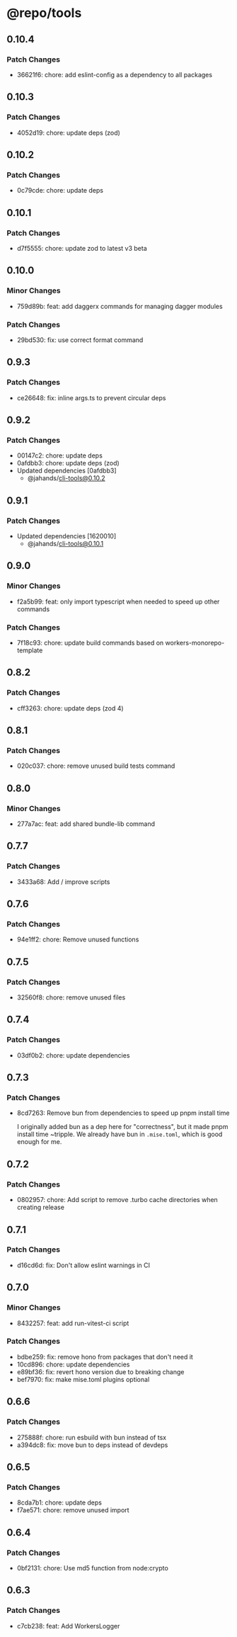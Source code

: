 # @repo/tools

## 0.10.4

### Patch Changes

- 36621f6: chore: add eslint-config as a dependency to all packages

## 0.10.3

### Patch Changes

- 4052d19: chore: update deps (zod)

## 0.10.2

### Patch Changes

- 0c79cde: chore: update deps

## 0.10.1

### Patch Changes

- d7f5555: chore: update zod to latest v3 beta

## 0.10.0

### Minor Changes

- 759d89b: feat: add daggerx commands for managing dagger modules

### Patch Changes

- 29bd530: fix: use correct format command

## 0.9.3

### Patch Changes

- ce26648: fix: inline args.ts to prevent circular deps

## 0.9.2

### Patch Changes

- 00147c2: chore: update deps
- 0afdbb3: chore: update deps (zod)
- Updated dependencies [0afdbb3]
  - @jahands/cli-tools@0.10.2

## 0.9.1

### Patch Changes

- Updated dependencies [1620010]
  - @jahands/cli-tools@0.10.1

## 0.9.0

### Minor Changes

- f2a5b99: feat: only import typescript when needed to speed up other commands

### Patch Changes

- 7f18c93: chore: update build commands based on workers-monorepo-template

## 0.8.2

### Patch Changes

- cff3263: chore: update deps (zod 4)

## 0.8.1

### Patch Changes

- 020c037: chore: remove unused build tests command

## 0.8.0

### Minor Changes

- 277a7ac: feat: add shared bundle-lib command

## 0.7.7

### Patch Changes

- 3433a68: Add / improve scripts

## 0.7.6

### Patch Changes

- 94e1ff2: chore: Remove unused functions

## 0.7.5

### Patch Changes

- 32560f8: chore: remove unused files

## 0.7.4

### Patch Changes

- 03df0b2: chore: update dependencies

## 0.7.3

### Patch Changes

- 8cd7263: Remove bun from dependencies to speed up pnpm install time

  I originally added bun as a dep here for "correctness", but it made pnpm install time ~tripple. We already have bun in `.mise.toml`, which is good enough for me.

## 0.7.2

### Patch Changes

- 0802957: chore: Add script to remove .turbo cache directories when creating release

## 0.7.1

### Patch Changes

- d16cd6d: fix: Don't allow eslint warnings in CI

## 0.7.0

### Minor Changes

- 8432257: feat: add run-vitest-ci script

### Patch Changes

- bdbe259: fix: remove hono from packages that don't need it
- 10cd896: chore: update dependencies
- e89bf36: fix: revert hono version due to breaking change
- bef7970: fix: make mise.toml plugins optional

## 0.6.6

### Patch Changes

- 275888f: chore: run esbuild with bun instead of tsx
- a394dc8: fix: move bun to deps instead of devdeps

## 0.6.5

### Patch Changes

- 8cda7b1: chore: update deps
- f7ae571: chore: remove unused import

## 0.6.4

### Patch Changes

- 0bf2131: chore: Use md5 function from node:crypto

## 0.6.3

### Patch Changes

- c7cb238: feat: Add WorkersLogger
